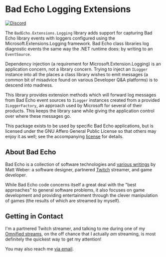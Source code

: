 # Bad Echo Logging Extensions
[![Discord](https://img.shields.io/discord/348353194801364992?style=flat-square&label=Discord&logo=discord&logoColor=white&color=7289DA)](https://discord.gg/omni) 

The `BadEcho.Extensions.Logging` library adds support for capturing Bad Echo library events with loggers configured using the Microsoft.Extensions.Logging framework. Bad Echo class libraries log diagnostic events the same way the .NET runtime does: by writing to an `EventSource`.

Dependency injection (a requirement for Microsoft.Extension.Logging) is an application concern, not a library concern. Trying to inject an `ILogger` instance into all the places a class library wishes to emit messages (a common bit of misadvice found on various Developer Q&A platforms) is to descend into madness.

This library provides extension methods which will forward log messages from Bad Echo event sources to `ILogger` instances created from a provided `ILoggerFactory`, an approach used by Microsoft for several of their products. This keeps the library sane while giving the application control over where these messages go.

This package exists to be used by specific Bad Echo applications, but is licensed under the GNU Affero General Public License so that others may enjoy it as well; see the accompanying [license](https://github.com/BadEcho/core/blob/master/LICENSE.md) for details.

## About Bad Echo
Bad Echo is a collection of software technologies and [various writings](https://badecho.com) by Matt Weber: a software designer, partnered [Twitch](https://twitch.tv/omni) streamer, and game developer.

While Bad Echo code concerns itself a great deal with the "best approaches" to general software problems, it also focuses on game development and providing entertainment through the clever manipulation of games (the results of which are streamed by myself).

## Getting in Contact
I'm a partnered Twitch streamer, and talking to me during one of my [Omnified streams](https://twitch.tv/omni), on the off chance that I actually _am_ streaming, is most definitely the quickest way to get my attention!

You may also reach me [via email](mailto:matt@badecho.com).